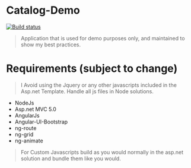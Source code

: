 Catalog-Demo
============
[![Build status](http://img.shields.io/badge/Asp.net-5.2.2-green.svg)]()

>Application that is used for demo purposes only, and maintained to show my best practices.

Requirements (subject to change)
============
> I Avoid using the Jquery or any other javascripts included in the Asp.net Template. Handle all js files in Node solutions.

 - NodeJs
 - Asp.net MVC 5.0
 - AngularJs 
 - Angular-UI-Bootstrap
 - ng-route
 - ng-grid
 - ng-animate

> For Custom Javascripts build as you would normally in the asp.net solution and bundle them like you would.
